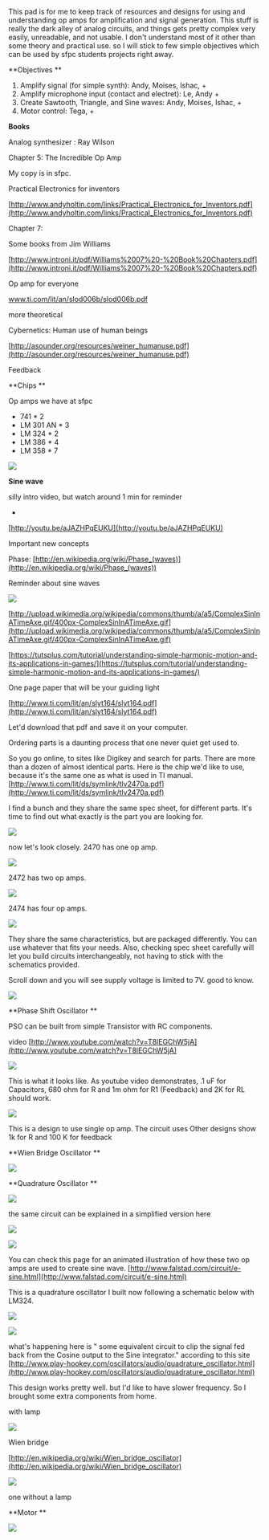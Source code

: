 
This pad is for me to keep track of resources and designs for using and understanding op amps for amplification and signal generation. This stuff is really the dark alley of analog circuits, and things gets pretty complex very easily, unreadable, and not usable. I don't understand most of it other than some theory and practical use. so I will stick to few simple objectives which can be used by sfpc students projects right away. 

**Objectives **

1.  Amplify signal (for simple synth): Andy, Moises, Ishac, + 
2.  Amplify microphone input (contact and electret): Le, Andy + 
3.  Create Sawtooth, Triangle, and Sine waves: Andy, Moises, Ishac, +
4.  Motor control: Tega, + 

**Books**

Analog synthesizer : Ray Wilson

Chapter 5: The Incredible Op Amp

My copy is in sfpc. 

Practical Electronics for inventors 

[http://www.andyholtin.com/links/Practical_Electronics_for_Inventors.pdf](http://www.andyholtin.com/links/Practical_Electronics_for_Inventors.pdf) 

Chapter 7: 

Some books from Jim Williams 

[http://www.introni.it/pdf/Williams%2007%20-%20Book%20Chapters.pdf](http://www.introni.it/pdf/Williams%2007%20-%20Book%20Chapters.pdf) 

Op amp for everyone 

www.ti.com/lit/an/slod006b/slod006b.pdf

more theoretical

Cybernetics: Human use of human beings 

[http://asounder.org/resources/weiner_humanuse.pdf](http://asounder.org/resources/weiner_humanuse.pdf) 

Feedback 

**Chips **

Op amps we have at sfpc

*   741 * 2 
*   LM 301 AN * 3 
*   LM 324 * 2 
*   LM 386 * 4
*   LM 358 * 7 

![](https://hackpad-attachments.s3.amazonaws.com/hackpad.com_pUrFgJQucxm_p.77239_1384094138259_undefined)

**Sine wave**

silly intro video, but watch around 1 min for reminder 

*

[http://youtu.be/aJAZHPqEUKU](http://youtu.be/aJAZHPqEUKU) 

Important new concepts 

Phase: [http://en.wikipedia.org/wiki/Phase_(waves)](http://en.wikipedia.org/wiki/Phase_(waves)) 

Reminder about sine waves

![](http://upload.wikimedia.org/wikipedia/commons/thumb/a/a5/ComplexSinInATimeAxe.gif/400px-ComplexSinInATimeAxe.gif)

[http://upload.wikimedia.org/wikipedia/commons/thumb/a/a5/ComplexSinInATimeAxe.gif/400px-ComplexSinInATimeAxe.gif](http://upload.wikimedia.org/wikipedia/commons/thumb/a/a5/ComplexSinInATimeAxe.gif/400px-ComplexSinInATimeAxe.gif)

[https://tutsplus.com/tutorial/understanding-simple-harmonic-motion-and-its-applications-in-games/](https://tutsplus.com/tutorial/understanding-simple-harmonic-motion-and-its-applications-in-games/) 

One page paper that will be your guiding light 

[http://www.ti.com/lit/an/slyt164/slyt164.pdf](http://www.ti.com/lit/an/slyt164/slyt164.pdf) 

Let'd download that pdf and save it on your computer.

Ordering parts is a daunting process that one never quiet get used to. 

So you go online, to sites like Digikey and search for parts. There are more than a dozen of almost identical parts. Here is the chip we'd like to use, because it's the same one as what is used in TI manual.  [http://www.ti.com/lit/ds/symlink/tlv2470a.pdf](http://www.ti.com/lit/ds/symlink/tlv2470a.pdf) 

I find a bunch and they share the same spec sheet, for different parts. It's time to find out what exactly is the part you are looking for. 

![](https://hackpad-attachments.s3.amazonaws.com/hackpad.com_pUrFgJQucxm_p.77239_1384243480130_undefined)

now let's look closely. 2470 has one op amp. 

![](https://hackpad-attachments.s3.amazonaws.com/hackpad.com_pUrFgJQucxm_p.77239_1384243407717_undefined)

2472 has two op amps. 

![](https://hackpad-attachments.s3.amazonaws.com/hackpad.com_pUrFgJQucxm_p.77239_1384243543571_undefined)

2474 has four op amps. 

![](https://hackpad-attachments.s3.amazonaws.com/hackpad.com_pUrFgJQucxm_p.77239_1384243575930_undefined)

They share the same characteristics, but are packaged differently. You can use whatever that fits your needs. Also, checking spec sheet carefully will let you build circuits interchangeably, not having to stick with the schematics provided. 

Scroll down and you will see supply voltage is limited to 7V. good to know. 

![](https://hackpad-attachments.s3.amazonaws.com/hackpad.com_pUrFgJQucxm_p.77239_1384285424576_undefined)

**Phase Shift Oscillator **

PSO can be built from simple Transistor with RC components. 

video [http://www.youtube.com/watch?v=T8lEGChW5jA](http://www.youtube.com/watch?v=T8lEGChW5jA) 

![](https://hackpad-attachments.s3.amazonaws.com/hackpad.com_pUrFgJQucxm_p.77239_1384137725535_undefined)

This is what it looks like. As youtube video demonstrates, .1 uF for Capacitors, 680 ohm for R and 1m ohm for R1 (Feedback) and 2K for RL should work. 

![](https://hackpad-attachments.s3.amazonaws.com/hackpad.com_pUrFgJQucxm_p.77239_1384114561169_undefined)

This is a design to use single op amp. The circuit uses Other designs show 1k for R and 100 K for feedback 

**Wien Bridge Oscillator **

![](https://hackpad-attachments.s3.amazonaws.com/hackpad.com_pUrFgJQucxm_p.77239_1384114501597_undefined)

**Quadrature Oscillator **

![](https://hackpad-attachments.s3.amazonaws.com/hackpad.com_pUrFgJQucxm_p.77239_1384098105125_undefined)

the same circuit can be explained in a simplified version here 

![](https://hackpad-attachments.s3.amazonaws.com/hackpad.com_pUrFgJQucxm_p.77239_1384113991898_undefined)

![](https://hackpad-attachments.s3.amazonaws.com/hackpad.com_pUrFgJQucxm_p.77239_1384297016747_undefined)

You can check this page for an animated illustration of how these two op amps are used to create sine wave. [http://www.falstad.com/circuit/e-sine.html](http://www.falstad.com/circuit/e-sine.html) 

This is a quadrature oscillator I built now following a schematic below with LM324. 

![](https://hackpad-attachments.s3.amazonaws.com/hackpad.com_pUrFgJQucxm_p.77239_1384113775665_undefined)

![](https://hackpad-attachments.s3.amazonaws.com/hackpad.com_pUrFgJQucxm_p.77239_1384113895871_undefined)

what's happening here is " some equivalent circuit to clip the signal fed back from the Cosine output to the Sine integrator." according to this site [http://www.play-hookey.com/oscillators/audio/quadrature_oscillator.html](http://www.play-hookey.com/oscillators/audio/quadrature_oscillator.html) 

This design works pretty well. but I'd like to have slower frequency. So I brought some extra components from home. 

with lamp 

![](https://hackpad-attachments.s3.amazonaws.com/hackpad.com_pUrFgJQucxm_p.77239_1384096285013_undefined)

Wien bridge 

[http://en.wikipedia.org/wiki/Wien_bridge_oscillator](http://en.wikipedia.org/wiki/Wien_bridge_oscillator) 

![](https://hackpad-attachments.s3.amazonaws.com/hackpad.com_pUrFgJQucxm_p.77239_1384096235493_undefined)

one without a lamp 

**Motor **

![](https://hackpad-attachments.s3.amazonaws.com/hackpad.com_pUrFgJQucxm_p.77239_1384095410813_undefined)

 
